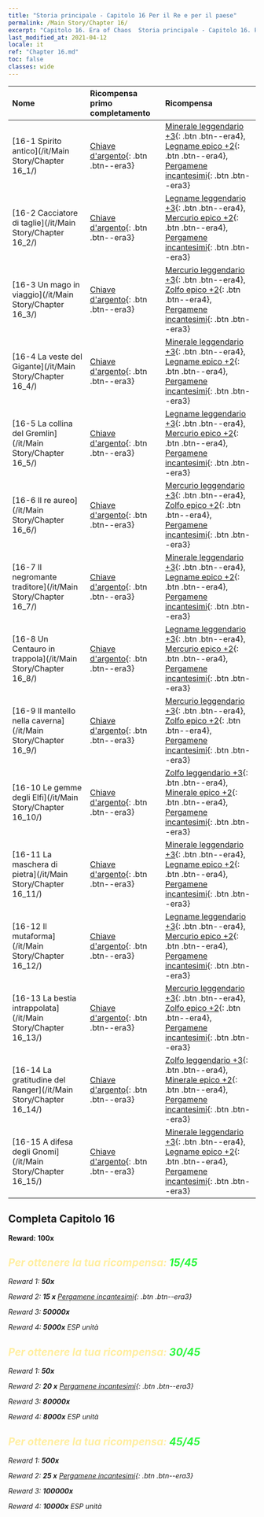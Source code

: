 ```yaml
---
title: "Storia principale - Capitolo 16 Per il Re e per il paese"
permalink: /Main Story/Chapter 16/
excerpt: "Capitolo 16. Era of Chaos  Storia principale - Capitolo 16. Per il Re e per il paese"
last_modified_at: 2021-04-12
locale: it
ref: "Chapter 16.md"
toc: false
classes: wide
---
```


  | Nome |  Ricompensa primo completamento | Ricompensa |
  |:------------|:------------|:------------| 
  | [16-1 Spirito antico](/it/Main Story/Chapter 16_1/) | [Chiave d'argento](/it/Items/con_693/){: .btn .btn--era3} | [Minerale leggendario +3](/it/Items/mat_54/){: .btn .btn--era4}, [Legname epico +2](/it/Items/mat_48/){: .btn .btn--era4}, [Pergamene incantesimi](/it/Items/con_694/){: .btn .btn--era3} |
  | [16-2 Cacciatore di taglie](/it/Main Story/Chapter 16_2/) | [Chiave d'argento](/it/Items/con_693/){: .btn .btn--era3} | [Legname leggendario +3](/it/Items/mat_55/){: .btn .btn--era4}, [Mercurio epico +2](/it/Items/mat_49/){: .btn .btn--era4}, [Pergamene incantesimi](/it/Items/con_694/){: .btn .btn--era3} |
  | [16-3 Un mago in viaggio](/it/Main Story/Chapter 16_3/) | [Chiave d'argento](/it/Items/con_693/){: .btn .btn--era3} | [Mercurio leggendario +3](/it/Items/mat_56/){: .btn .btn--era4}, [Zolfo epico +2](/it/Items/mat_50/){: .btn .btn--era4}, [Pergamene incantesimi](/it/Items/con_694/){: .btn .btn--era3} |
  | [16-4 La veste del Gigante](/it/Main Story/Chapter 16_4/) | [Chiave d'argento](/it/Items/con_693/){: .btn .btn--era3} | [Minerale leggendario +3](/it/Items/mat_54/){: .btn .btn--era4}, [Legname epico +2](/it/Items/mat_48/){: .btn .btn--era4}, [Pergamene incantesimi](/it/Items/con_694/){: .btn .btn--era3} |
  | [16-5 La collina del Gremlin](/it/Main Story/Chapter 16_5/) | [Chiave d'argento](/it/Items/con_693/){: .btn .btn--era3} | [Legname leggendario +3](/it/Items/mat_55/){: .btn .btn--era4}, [Mercurio epico +2](/it/Items/mat_49/){: .btn .btn--era4}, [Pergamene incantesimi](/it/Items/con_694/){: .btn .btn--era3} |
  | [16-6 Il re aureo](/it/Main Story/Chapter 16_6/) | [Chiave d'argento](/it/Items/con_693/){: .btn .btn--era3} | [Mercurio leggendario +3](/it/Items/mat_56/){: .btn .btn--era4}, [Zolfo epico +2](/it/Items/mat_50/){: .btn .btn--era4}, [Pergamene incantesimi](/it/Items/con_694/){: .btn .btn--era3} |
  | [16-7 Il negromante traditore](/it/Main Story/Chapter 16_7/) | [Chiave d'argento](/it/Items/con_693/){: .btn .btn--era3} | [Minerale leggendario +3](/it/Items/mat_54/){: .btn .btn--era4}, [Legname epico +2](/it/Items/mat_48/){: .btn .btn--era4}, [Pergamene incantesimi](/it/Items/con_694/){: .btn .btn--era3} |
  | [16-8 Un Centauro in trappola](/it/Main Story/Chapter 16_8/) | [Chiave d'argento](/it/Items/con_693/){: .btn .btn--era3} | [Legname leggendario +3](/it/Items/mat_55/){: .btn .btn--era4}, [Mercurio epico +2](/it/Items/mat_49/){: .btn .btn--era4}, [Pergamene incantesimi](/it/Items/con_694/){: .btn .btn--era3} |
  | [16-9 Il mantello nella caverna](/it/Main Story/Chapter 16_9/) | [Chiave d'argento](/it/Items/con_693/){: .btn .btn--era3} | [Mercurio leggendario +3](/it/Items/mat_56/){: .btn .btn--era4}, [Zolfo epico +2](/it/Items/mat_50/){: .btn .btn--era4}, [Pergamene incantesimi](/it/Items/con_694/){: .btn .btn--era3} |
  | [16-10 Le gemme degli Elfi](/it/Main Story/Chapter 16_10/) | [Chiave d'argento](/it/Items/con_693/){: .btn .btn--era3} | [Zolfo leggendario +3](/it/Items/mat_57/){: .btn .btn--era4}, [Minerale epico +2](/it/Items/mat_47/){: .btn .btn--era4}, [Pergamene incantesimi](/it/Items/con_694/){: .btn .btn--era3} |
  | [16-11 La maschera di pietra](/it/Main Story/Chapter 16_11/) | [Chiave d'argento](/it/Items/con_693/){: .btn .btn--era3} | [Minerale leggendario +3](/it/Items/mat_54/){: .btn .btn--era4}, [Legname epico +2](/it/Items/mat_48/){: .btn .btn--era4}, [Pergamene incantesimi](/it/Items/con_694/){: .btn .btn--era3} |
  | [16-12 Il mutaforma](/it/Main Story/Chapter 16_12/) | [Chiave d'argento](/it/Items/con_693/){: .btn .btn--era3} | [Legname leggendario +3](/it/Items/mat_55/){: .btn .btn--era4}, [Mercurio epico +2](/it/Items/mat_49/){: .btn .btn--era4}, [Pergamene incantesimi](/it/Items/con_694/){: .btn .btn--era3} |
  | [16-13 La bestia intrappolata](/it/Main Story/Chapter 16_13/) | [Chiave d'argento](/it/Items/con_693/){: .btn .btn--era3} | [Mercurio leggendario +3](/it/Items/mat_56/){: .btn .btn--era4}, [Zolfo epico +2](/it/Items/mat_50/){: .btn .btn--era4}, [Pergamene incantesimi](/it/Items/con_694/){: .btn .btn--era3} |
  | [16-14 La gratitudine del Ranger](/it/Main Story/Chapter 16_14/) | [Chiave d'argento](/it/Items/con_693/){: .btn .btn--era3} | [Zolfo leggendario +3](/it/Items/mat_57/){: .btn .btn--era4}, [Minerale epico +2](/it/Items/mat_47/){: .btn .btn--era4}, [Pergamene incantesimi](/it/Items/con_694/){: .btn .btn--era3} |
  | [16-15 A difesa degli Gnomi](/it/Main Story/Chapter 16_15/) | [Chiave d'argento](/it/Items/con_693/){: .btn .btn--era3} | [Minerale leggendario +3](/it/Items/mat_54/){: .btn .btn--era4}, [Legname epico +2](/it/Items/mat_48/){: .btn .btn--era4}, [Pergamene incantesimi](/it/Items/con_694/){: .btn .btn--era3} |


## Completa Capitolo 16

 **Reward:**  **100x** <i class="fas fa-gem"/>



## <span style="color: #ffeea0">Per ottenere la tua ricompensa: </span><span style="color: #27f73a">15/45</span>

 Reward 1:  **50x** <i class="fas fa-gem"/>

 Reward 2: **15 x** [Pergamene incantesimi](/it/Items/con_694/){: .btn .btn--era3}

 Reward 3:  **50000x** <i class="fas fa-coins"/>

 Reward 4:  **5000x** ESP unità



## <span style="color: #ffeea0">Per ottenere la tua ricompensa: </span><span style="color: #27f73a">30/45</span>

 Reward 1:  **50x** <i class="fas fa-gem"/>

 Reward 2: **20 x** [Pergamene incantesimi](/it/Items/con_694/){: .btn .btn--era3}

 Reward 3:  **80000x** <i class="fas fa-coins"/>

 Reward 4:  **8000x** ESP unità



## <span style="color: #ffeea0">Per ottenere la tua ricompensa: </span><span style="color: #27f73a">45/45</span>

 Reward 1:  **500x** <i class="fas fa-gem"/>

 Reward 2: **25 x** [Pergamene incantesimi](/it/Items/con_694/){: .btn .btn--era3}

 Reward 3:  **100000x** <i class="fas fa-coins"/>

 Reward 4:  **10000x** ESP unità

